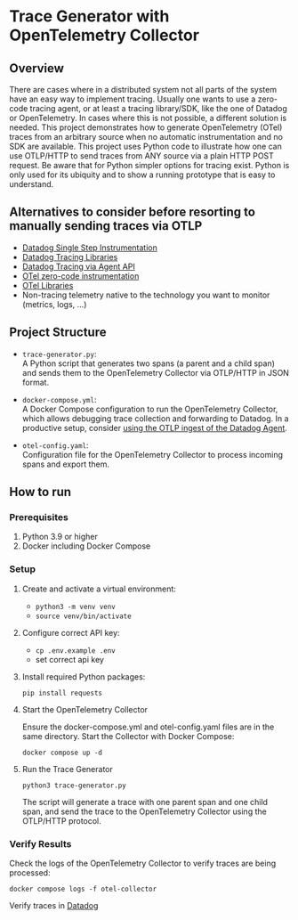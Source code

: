 # Trace Generator with OpenTelemetry Collector

## Overview

There are cases where in a distributed system not all parts of the system have an easy way to implement tracing. Usually one wants to use a zero-code tracing agent, or at least a tracing library/SDK, like the one of Datadog or OpenTelemetry.
In cases where this is not possible, a different solution is needed. This project demonstrates how to generate OpenTelemetry (OTel) traces from an arbitrary source when no automatic instrumentation and no SDK are available.
This project uses Python code to illustrate how one can use OTLP/HTTP to send traces from ANY source via a plain HTTP POST request. Be aware that for Python simpler options for tracing exist. Python is only used for its ubiquity and to show a running prototype that is easy to understand.

## Alternatives to consider before resorting to manually sending traces via OTLP

- [Datadog Single Step Instrumentation](https://docs.datadoghq.com/tracing/trace_collection/automatic_instrumentation/single-step-apm)
- [Datadog Tracing Libraries](https://docs.datadoghq.com/tracing/trace_collection/automatic_instrumentation/dd_libraries/)
- [Datadog Tracing via Agent API](https://docs.datadoghq.com/tracing/guide/send_traces_to_agent_by_api/)
- [OTel zero-code instrumentation](https://opentelemetry.io/docs/concepts/instrumentation/zero-code/)
- [OTel Libraries](https://opentelemetry.io/docs/concepts/instrumentation/libraries/)
- Non-tracing telemetry native to the technology you want to monitor (metrics, logs, ...)


## Project Structure

- `trace-generator.py`:  
  A Python script that generates two spans (a parent and a child span) and sends them to the OpenTelemetry Collector via OTLP/HTTP in JSON format.

- `docker-compose.yml`:  
  A Docker Compose configuration to run the OpenTelemetry Collector, which allows debugging trace collection and forwarding to Datadog. In a productive setup, consider [using the OTLP ingest of the Datadog Agent](https://docs.datadoghq.com/opentelemetry/interoperability/otlp_ingest_in_the_agent).

- `otel-config.yaml`:  
  Configuration file for the OpenTelemetry Collector to process incoming spans and export them.

## How to run

### Prerequisites

1. Python 3.9 or higher
2. Docker including Docker Compose

### Setup

1. Create and activate a virtual environment:
   - `python3 -m venv venv`
   - `source venv/bin/activate`

1. Configure correct API key:
   - `cp .env.example .env`
   - set correct api key

1. Install required Python packages:

    `pip install requests`

1. Start the OpenTelemetry Collector

    Ensure the docker-compose.yml and otel-config.yaml files are in the same directory.
    Start the Collector with Docker Compose:

    `docker compose up -d`

1. Run the Trace Generator

    `python3 trace-generator.py`

    The script will generate a trace with one parent span and one child span, and send the trace to the OpenTelemetry Collector using the OTLP/HTTP protocol.

### Verify Results

Check the logs of the OpenTelemetry Collector to verify traces are being processed:

`docker compose logs -f otel-collector`

Verify traces in [Datadog](https://app.datadoghq.eu/apm/traces)